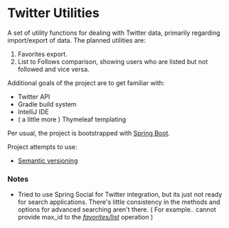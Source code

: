 
Twitter Utilities
=========

A set of utility functions for dealing with Twitter data, primarily regarding import/export of data.  The planned
utilities are:

1. Favorites export.
2. List to Follows comparison, showing users who are listed but not followed and vice versa.


Additional goals of the project are to get familiar with:

* Twitter API
* Gradle build system
* IntelliJ IDE
* ( a little more ) Thymeleaf templating


Per usual, the project is bootstrapped with [Spring Boot](http://projects.spring.io/spring-boot/).


Project attempts to use:

* [Semantic versioning](http://semver.org/)


### Notes

* Tried to use Spring Social for Twitter integration, but its just not ready for search applications.  There's little
consistency in the methods and options for advanced searching aren't there.  ( For example.. cannot provide max_id to
the [_favorites/list_](https://dev.twitter.com/rest/reference/get/favorites/list) operation )